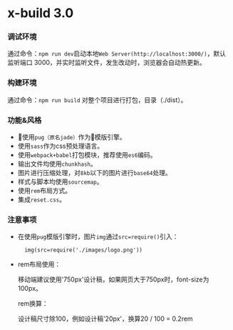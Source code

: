 # x-build 3.0

### 调试环境
通过命令：`npm run dev`启动本地`Web Server(http://localhost:3000/)`，默认监听端口 3000，并实时监听文件，发生改动时，浏览器会自动热更新。

### 构建环境
通过命令：`npm run build` 对整个项目进行打包，目录（./dist）。

### 功能&风格
- 使用`pug（原名jade）`作为模版引擎。
- 使用`sass`作为css预处理语言。
- 使用`webpack+babel`打包模块，推荐使用`es6`编码。
- 输出文件均使用`chunkhash`。
- 图片进行压缩处理，对`8kb`以下的图片进行`base64`处理。
- 样式与脚本均使用`sourcemap`。
- 使用`rem`布局方式。
- 集成`reset.css`。

### 注意事项

- 在使用`pug`模版引擎时，图片`img`通过`src=require()`引入：
  ``` pug
    img(src=require('./images/logo.png'))
  ```

- rem布局使用：

    移动端建议使用'750px'设计稿，如果网页大于750px时，font-size为100px。

  rem换算：

    设计稿尺寸除100，例如设计稿'20px'，换算20 / 100 = 0.2rem
